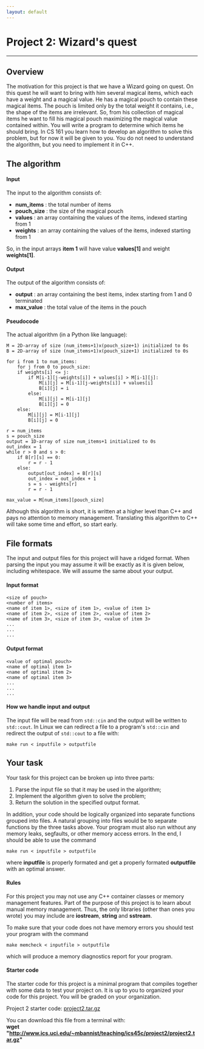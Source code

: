 ```yaml
---
layout: default
---
```

Project 2: Wizard's quest
=========================
-------------------------

Overview
--------
The motivation for this project is that we have a Wizard going on quest. On this quest he will want to bring with him several magical items, which each have a weight and a magical value. He has a magical pouch to contain these magical items. The pouch is limited only by the total weight it contains, i.e., the shape of the items are irrelevant. So, from his collection of magical items he want to fill his magical pouch maximizing the magical value contained within. You will write a program to determine which items he should bring. In CS 161 you learn how to develop an algorithm to solve this problem, but for now it will be given to you. You do not need to understand the algorithm, but you need to implement it in C++.


The algorithm
-------------

#### Input
The input to the algorithm consists of:

* __num_items__ : the total number of items
* __pouch_size__ : the size of the magical pouch
* __values__ : an array containing the values of the items, indexed starting from 1
* __weights__ : an array containing the values of the items, indexed starting from 1

So, in the input arrays __item 1__ will have value __values[1]__ and weight __weights[1]__.

#### Output
The output of the algorithm consists of:

* __output__ : an array containing the best items, index starting from 1 and 0 terminated
* __max_value__ : the total value of the items in the pouch

#### Pseudocode
The actual algorithm (in a Python like language):

    M = 2D-array of size (num_items+1)x(pouch_size+1) initialized to 0s
    B = 2D-array of size (num_items+1)x(pouch_size+1) initialized to 0s
    
    for i from 1 to num_items:
        for j from 0 to pouch_size:
        if weights[i] <= j:
            if M[i-1][j-weights[i]] + values[i] > M[i-1][j]:
                M[i][j] = M[i-1][j-weights[i]] + values[i]
                B[i][j] = i
            else:
                M[i][j] = M[i-1][j]
                B[i][j] = 0
        else:
            M[i][j] = M[i-1][j]
            B[i][j] = 0
    
    r = num_items
    s = pouch_size
    output = 1D-array of size num_items+1 initialized to 0s
    out_index = 1
    while r > 0 and s > 0:
        if B[r][s] == 0:
            r = r - 1
        else:
            output[out_index] = B[r][s]
            out_index = out_index + 1
            s = s - weights[r]
            r = r - 1

    max_value = M[num_items][pouch_size]

Although this algorithm is short, it is written at a higher level than C++ and pays no attention to memory management. Translating this algorithm to C++ will take some time and effort, so start early.


File formats
------------

The input and output files for this project will have a ridged format. When parsing the input you may assume it will be exactly as it is given below, including whitespace. We will assume the same about your output.

#### Input format

    <size of pouch>
    <number of items>
    <name of item 1>, <size of item 1>, <value of item 1>
    <name of item 2>, <size of item 2>, <value of item 2>
    <name of item 3>, <size of item 3>, <value of item 3>
    ...
    ...
    ...


#### Output format

    <value of optimal pouch>
    <name of optimal item 1>
    <name of optimal item 2>
    <name of optimal item 3>
    ...
    ...
    ...

#### How we handle input and output

The input file will be read from `std::cin` and the output will be written to `std::cout`. In Linux we can redirect a file to a program's `std::cin` and redirect the output of `std::cout` to a file with:

    make run < inputfile > outputfile

Your task
---------

Your task for this project can be broken up into three parts:

1. Parse the input file so that it may be used in the algorithm;  
2. Implement the algorithm given to solve the problem;  
3. Return the solution in the specified output format.

In addition, your code should be logically organized into separate functions grouped into files. A natural grouping into files would be to separate functions by the three tasks above. Your program must also run without any memory leaks, segfaults, or other memory access errors. In the end, I should be able to use the command

    make run < inputfile > outputfile

where __inputfile__ is properly formated and get a properly formated __outputfile__ with an optimal answer.

#### Rules
For this project you may not use any C++ container classes or memory management features. Part of the purpose of this project is to learn about manual memory management. Thus, the only libraries (other than ones you wrote) you may include are __iostream__, __string__ and __sstream__.

To make sure that your code does not have memory errors you should test your program with the command

    make memcheck < inputfile > outputfile

which will produce a memory diagnostics report for your program.

#### Starter code
The starter code for this project is a minimal program that compiles together with some data to test your project on. It is up to you to organized your code for this project. You will be graded on your organization.

Project 2 starter code: [project2.tar.gz](project2.tar.gz)

You can download this file from a terminal with:  
__wget "http://www.ics.uci.edu/~mbannist/teaching/ics45c/project2/project2.tar.gz"__
    


